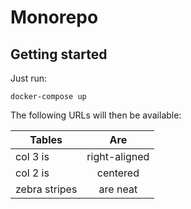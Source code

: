 # Monorepo

## Getting started

Just run:

    docker-compose up

The following URLs will then be available:

| Tables        | Are           | 
| ------------- |:-------------:|
| col 3 is      | right-aligned |
| col 2 is      | centered      |
| zebra stripes | are neat      |

